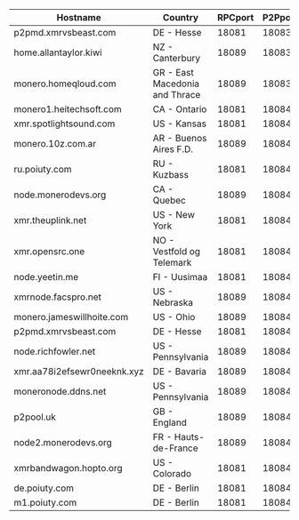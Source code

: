 Hostname | Country | RPCport | P2Pport
--- | --- | --- | ---
p2pmd.xmrvsbeast.com | DE - Hesse | 18081 | 18083
home.allantaylor.kiwi | NZ - Canterbury | 18089 | 18083
monero.homeqloud.com | GR - East Macedonia and Thrace | 18089 | 18083
monero1.heitechsoft.com | CA - Ontario | 18081 | 18084
xmr.spotlightsound.com | US - Kansas | 18081 | 18084
monero.10z.com.ar | AR - Buenos Aires F.D. | 18089 | 18084
ru.poiuty.com | RU - Kuzbass | 18081 | 18084
node.monerodevs.org | CA - Quebec | 18089 | 18084
xmr.theuplink.net | US - New York | 18081 | 18084
xmr.opensrc.one | NO - Vestfold og Telemark | 18081 | 18084
node.yeetin.me | FI - Uusimaa | 18081 | 18084
xmrnode.facspro.net | US - Nebraska | 18089 | 18084
monero.jameswillhoite.com | US - Ohio | 18089 | 18084
p2pmd.xmrvsbeast.com | DE - Hesse | 18081 | 18084
node.richfowler.net | US - Pennsylvania | 18089 | 18084
xmr.aa78i2efsewr0neeknk.xyz | DE - Bavaria | 18089 | 18084
moneronode.ddns.net | US - Pennsylvania | 18089 | 18084
p2pool.uk | GB - England | 18089 | 18084
node2.monerodevs.org | FR - Hauts-de-France | 18089 | 18084
xmrbandwagon.hopto.org | US - Colorado | 18081 | 18084
de.poiuty.com | DE - Berlin | 18081 | 18084
m1.poiuty.com | DE - Berlin | 18081 | 18084
